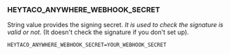 ### HEYTACO_ANYWHERE_WEBHOOK_SECRET

String value provides the signing secret. *It is used to check the signature is valid or not.* (It doesn't check the signature if you don't set up).

```
HEYTACO_ANYWHERE_WEBHOOK_SECRET=YOUR_WEBHOOK_SECRET
```
